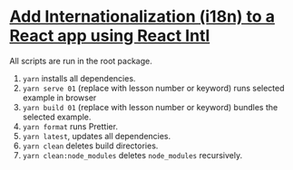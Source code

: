 # [Add Internationalization (i18n) to a React app using React Intl](https://egghead.io/courses/add-internationalization-i18n-to-a-react-app-using-react-intl)

All scripts are run in the root package.

1. `yarn` installs all dependencies.
2. `yarn serve 01` (replace with lesson number or keyword) runs selected example in browser
3. `yarn build 01` (replace with lesson number or keyword) bundles the selected example.
4. `yarn format` runs Prettier.
5. `yarn latest`, updates all dependencies.
6. `yarn clean` deletes build directories.
7. `yarn clean:node_modules` deletes `node_modules` recursively.